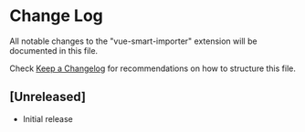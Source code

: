 # Change Log

All notable changes to the "vue-smart-importer" extension will be documented in this file.

Check [Keep a Changelog](http://keepachangelog.com/) for recommendations on how to structure this file.

## [Unreleased]

- Initial release